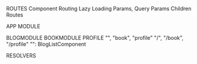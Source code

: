 ROUTES
Component Routing
Lazy Loading
Params, Query Params
Children Routes


APP MODULE

BLOGMODULE               BOOKMODULE            PROFILE
"",                     "book",               "profile"
"/",                    "/book",              "/profile"
"": BlogListComponent

RESOLVERS